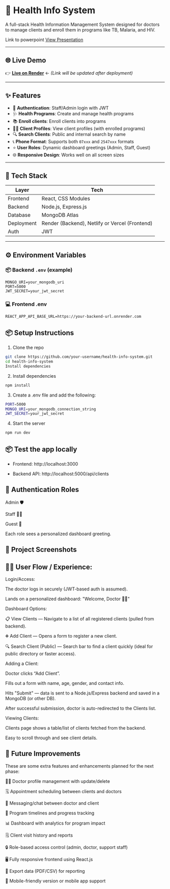 # 🏥 Health Info System

A full-stack Health Information Management System designed for doctors to manage clients and enroll them in programs like TB, Malaria, and HIV.

Link to powerpoint
[View Presentation](https://docs.google.com/presentation/d/1d0M4rmyCG8op7vEPvlCEHliWgL34ZRUhx_TfuKSaU3k/edit?usp=sharing)

---

## 🌐 Live Demo

👉 [**Live on Render**](https://your-render-url-here.com) ← _(Link will be updated after deployment)_

---

## ✨ Features

- 🔐 **Authentication**: Staff/Admin login with JWT
- 🩺 **Health Programs**: Create and manage health programs
- 📚 **Enroll clients**: Enroll clients into programs
- 🧍‍♂️ **Client Profiles**: View client profiles (with enrolled programs)
- 🔍 **Search Clients**: Public and internal search by name
- 📞 **Phone Format**: Supports both `07xxx` and `2547xxx` formats
- ⭐ **User Roles**: Dynamic dashboard greetings (Admin, Staff, Guest)
- 🌐 **Responsive Design**: Works well on all screen sizes

---

## 🚀 Tech Stack

| Layer       | Tech                  |
|-------------|-----------------------|
| Frontend    | React, CSS Modules    |
| Backend     | Node.js, Express.js   |
| Database    | MongoDB Atlas         |
| Deployment  | Render (Backend), Netlify or Vercel (Frontend) |
| Auth        | JWT                   |

---

## ⚙️ Environment Variables

### 📦 Backend `.env` (example)

```env
MONGO_URI=your_mongodb_uri
PORT=5000
JWT_SECRET=your_jwt_secret

```

### 💻 Frontend .env

```env
REACT_APP_API_BASE_URL=https://your-backend-url.onrender.com
```

## 📦 Setup Instructions

1. Clone the repo

```bash
git clone https://github.com/your-username/health-info-system.git
cd health-info-system
Install dependencies
```

2. Install dependencies

```bash
npm install
```

3. Create a .env file and add the following:

```bash
PORT=5000
MONGO_URI=your_mongodb_connection_string
JWT_SECRET=your_jwt_secret
```

4. Start the server

```bash
npm run dev
```

## 📦 Test the app locally

- Frontend: http://localhost:3000

- Backend API: http://localhost:5000/api/clients

## 🔐 Authentication Roles
Admin 🛡️

Staff 🧑‍⚕️

Guest 🙋

Each role sees a personalized dashboard greeting.

## 📸 Project Screenshots




## 👩‍⚕️ User Flow / Experience:
Login/Access:

The doctor logs in securely (JWT-based auth is assumed).

Lands on a personalized dashboard: "Welcome, Doctor 👨‍⚕️"

Dashboard Options:

📋 View Clients — Navigate to a list of all registered clients (pulled from backend).

➕ Add Client — Opens a form to register a new client.

🔍 Search Client (Public) — Search bar to find a client quickly (ideal for public directory or faster access).

Adding a Client:

Doctor clicks “Add Client”.

Fills out a form with name, age, gender, and contact info.

Hits "Submit" — data is sent to a Node.js/Express backend and saved in a MongoDB (or other DB).

After successful submission, doctor is auto-redirected to the Clients list.

Viewing Clients:

Clients page shows a table/list of clients fetched from the backend.

Easy to scroll through and see client details.

## 🔮 Future Improvements

These are some extra features and enhancements planned for the next phase:

🧑‍⚕️ Doctor profile management with update/delete

🗓️ Appointment scheduling between clients and doctors

💬 Messaging/chat between doctor and client

📅 Program timelines and progress tracking

📊 Dashboard with analytics for program impact

🗒️ Client visit history and reports

🔒 Role-based access control (admin, doctor, support staff)

🖥️ Fully responsive frontend using React.js

📂 Export data (PDF/CSV) for reporting

📲 Mobile-friendly version or mobile app support
